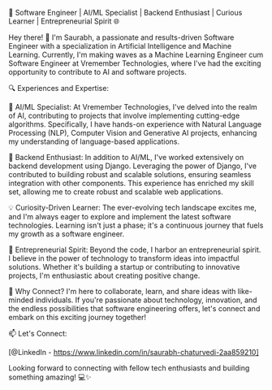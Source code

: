 🚀 Software Engineer | AI/ML Specialist | Backend Enthusiast | Curious Learner | Entrepreneurial Spirit 🌐

Hey there! 👋 I'm Saurabh, a passionate and results-driven Software Engineer with a specialization in
Artificial Intelligence and Machine Learning. Currently, I'm making waves as a Machine Learning Engineer 
cum Software Engineer at Vremember Technologies, where I've had the exciting opportunity to contribute to AI and software projects.

🔍 Experiences and Expertise:

🚀 AI/ML Specialist: At Vremember Technologies, I've delved into the realm of AI, contributing to projects
that involve implementing cutting-edge algorithms. Specifically, I have hands-on experience with Natural Language Processing (NLP),
Computer Vision and Generative AI projects, enhancing my understanding of language-based applications.

🚀 Backend Enthusiast: In addition to AI/ML, I've worked extensively on backend development using Django. 
Leveraging the power of Django, I've contributed to building robust and scalable solutions, ensuring seamless 
integration with other components. This experience has enriched my skill set, allowing me to create robust and scalable web applications.

💡 Curiosity-Driven Learner:
The ever-evolving tech landscape excites me, and I'm always eager to explore and implement the latest software technologies.
Learning isn't just a phase; it's a continuous journey that fuels my growth as a software engineer.

🚀 Entrepreneurial Spirit:
Beyond the code, I harbor an entrepreneurial spirit. I believe in the power of technology to transform ideas into
impactful solutions. Whether it's building a startup or contributing to innovative projects, I'm enthusiastic about creating positive change.

🌟 Why Connect?
I'm here to collaborate, learn, and share ideas with like-minded individuals. If you're passionate about technology,
innovation, and the endless possibilities that software engineering offers, let's connect and embark on this exciting journey together!

📫 Let's Connect:

[@LinkedIn - https://www.linkedin.com/in/saurabh-chaturvedi-2aa859210]

Looking forward to connecting with fellow tech enthusiasts and building something amazing! 💻✨

<!---
saurabhchaturvedi08/saurabhchaturvedi08 is a ✨ special ✨ repository because its `README.md` (this file) appears on your GitHub profile.
You can click the Preview link to take a look at your changes.
--->

